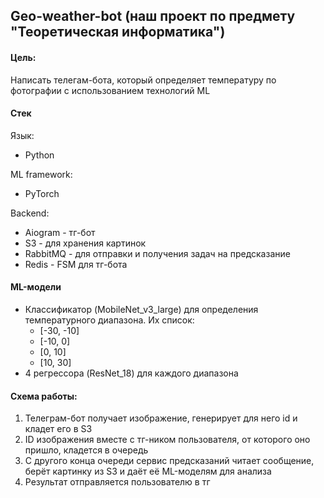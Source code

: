 ## Geo-weather-bot (наш проект по предмету "Теоретическая информатика")

#### Цель:
Написать телегам-бота, который определяет температуру по фотографии с использованием технологий ML

#### Стек
Язык: 
- Python

ML framework: 
- PyTorch
 
Backend: 
- Aiogram - тг-бот
- S3 - для хранения картинок
- RabbitMQ - для отправки и получения задач на предсказание
- Redis - FSM для тг-бота 

#### ML-модели
- Классификатор (MobileNet_v3_large) для определения температурного диапазона. Их список:
    - [-30, -10]
    - [-10, 0]
    - [0, 10]
    - [10, 30]
- 4 регрессора (ResNet_18) для каждого диапазона

#### Схема работы:
1. Телеграм-бот получает изображение, генерирует для него id и кладет его в S3
2. ID изображения вместе с тг-ником пользователя, от которого оно пришло, кладется в очередь
3. С другого конца очереди сервис предсказаний читает сообщение, берёт картинку из S3 и даёт её ML-моделям для анализа
4. Результат отправляется пользователю в тг 



